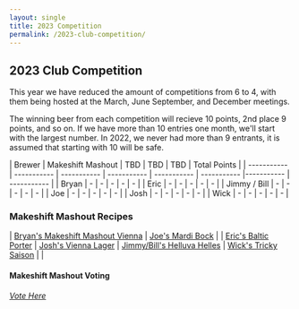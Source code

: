 ```yaml
---
layout: single
title: 2023 Competition
permalink: /2023-club-competition/
---
```

## 2023 Club Competition

This year we have reduced the amount of competitions from 6 to 4, with them being hosted at the March, June September, and December meetings. 

The winning beer from each competition will recieve 10 points, 2nd place 9 points, and so on. If we have more than 10 entries one month, we'll start with the largest number. In 2022, we never had more than 9 entrants, it is assumed that starting with 10 will be safe. 

| Brewer | Makeshift Mashout | TBD | TBD | TBD | Total Points |
| ----------- | ----------- | ----------- | ----------- | ----------- | ----------- |----------- | ----------- |
| Bryan | - | - | - | - | - |
| Eric | - | - | - | - | - |
| Jimmy / Bill |  - | - | - | - | - |
| Joe |  - | - | - | - | - |
| Josh | - | - | - | - | - |
| Wick |  - | - | - | - | - |

### Makeshift Mashout Recipes

| <a href="{% link _pages/2023-recipes/makeshift-mashout/bryan.md %}">Bryan's Makeshift Mashout Vienna</a> | <a href="{% link _pages/2023-recipes/makeshift-mashout/joe.md %}">Joe's Mardi Bock</a> |
| <a href="{% link _pages/2023-recipes/makeshift-mashout/eric.md %}">Eric's Baltic Porter</a> | <a href="{% link _pages/2023-recipes/makeshift-mashout/josh.md %}">Josh's Vienna Lager</a>
| <a href="{% link _pages/2023-recipes/makeshift-mashout/jimmy-bill.md %}">Jimmy/Bill's Helluva Helles</a> |  <a href="{% link _pages/2023-recipes/makeshift-mashout/wick.md %}">Wick's Tricky Saison</a> |     |

#### Makeshift Mashout Voting
<a href="https://forms.gle/NrhQCsNYeENJMfC86" target="_blank">*Vote Here*</a>